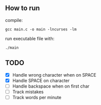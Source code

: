 ## How to run 

compile:

`gcc main.c -o main -lncurses -lm`

run executable file with:

`./main`

## TODO

- [x] Handle wrong character when on SPACE
- [x] Handle SPACE on character
- [ ] Handle backspace when on first char
- [ ] Track mistakes
- [ ] Track words per minute